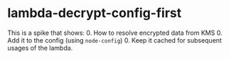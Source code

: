 # lambda-decrypt-config-first

This is a spike that shows:
0. How to resolve encrypted data from KMS
0. Add it to the config (using `node-config`)
0. Keep it cached for subsequent usages of the lambda. 
